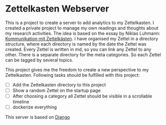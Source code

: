 # Zettelkasten Webserver

This is a project to create a server to add analytics to my Zettelkasten. I created a private project to manage my
own readings and thoughts about my research activities. The idea is based on the essay by Niklas Luhmann:
[Kommunikation mit Zettelkästen](https://ckrybus.com/static/papers/luhmann1981.pdf). I have organised my Zettel in a
directory structure, where each directory is named by the date the Zettel was created. Every Zettel is
written in md, so you can link any Zettel to any other. There is a separate directory for the meta categories. So
each Zettel can be tagged by several topics.

This project gives me the freedom to create a new perspective to my Zettelkasten. Following tasks should be fulfilled
with this project:
* [ ] Add the Zettelkasten directory to this project
* [ ] Show a random Zettel on the startup page
* [ ] After choosing a category all Zettel should be visible in a scrollable timeline
* [ ] dockerize everything

This server is based on [Django](https://www.djangoproject.com/)